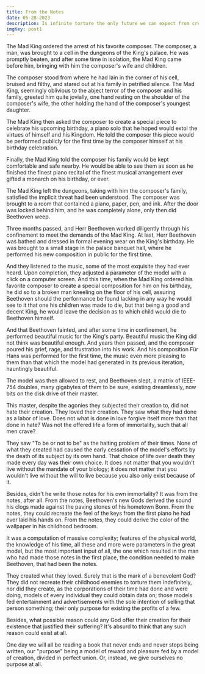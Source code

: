 ```yaml
---
title: From the Notes
date: 05-28-2023
description: Is infinite torture the only future we can expect from creator's who love us?
imgKey: post1
---
```


The Mad King ordered the arrest of his favorite composer. The composer, a man, was brought to a cell in the dungeons of the King's palace. He was promptly beaten, and after some time in isolation, the Mad King came before him, bringing with him the composer's wife and children.

The composer stood from where he had lain in the corner of his cell, bruised and filthy, and stared out at his family in petrified silence. The Mad King, seemingly oblivious to the abject terror of the composer and his family, greeted him quite jovially, one hand resting on the shoulder of the composer's wife, the other holding the hand of the composer's youngest daughter.

The Mad King then asked the composer to create a special piece to celebrate his upcoming birthday, a piano solo that he hoped would extol the virtues of himself and his Kingdom. He told the composer this piece would be performed publicly for the first time by the composer himself at his birthday celebration.

Finally, the Mad King told the composer his family would be kept comfortable and safe nearby. He would be able to see them as soon as he finished the finest piano recital of the finest musical arrangement ever gifted a monarch on his birthday, or ever.

The Mad King left the dungeons, taking with him the composer's family, satisfied the implicit threat had been understood. The composer was brought to a room that contained a piano, paper, pen, and ink.
After the door was locked behind him, and he was completely alone, only then did Beethoven weep.

Three months passed, and Herr Beethoven worked diligently through his confinement to meet the demands of the Mad King. At last, Herr Beethoven was bathed and dressed in formal evening wear on the King's birthday. He was brought to a small stage in the palace banquet hall, where he performed his new composition in public for the first time.

And they listened to the music, some of the most exquisite they had ever heard. Upon completion, they adjusted a parameter of the model with a click on a computer screen. And this time, when the Mad King ordered his favorite composer to create a special composition for him on his birthday, he did so to a broken man kneeling on the floor of his cell, assuring Beethoven should the performance be found lacking in any way he would see to it that one his children was made to die, but that being a good and decent King, he would leave the decision as to which child would die to Beethoven himself.

And that Beethoven fainted, and after some time in confinement, he performed beautiful music for the King's party. Beautiful music the King did not think was beautiful enough. And years then passed, and the composer poured his grief, rage, and frustration into his work. And his composition Für Hans was performed for the first time, the music even more pleasing to them than that which the model had generated in its previous iteration, hauntingly beautiful.

The model was then allowed to rest, and Beethoven slept, a matrix of IEEE-754 doubles, many gigabytes of them to be sure, existing dreamlessly, now bits on the disk drive of their master.

This master, despite the agonies they subjected their creation to, did not hate their creation. They loved their creation. They saw what they had done as a labor of love. Does not what is done in love forgive itself more than that done in hate? Was not the offered life a form of immortality, such that all men crave?

They saw "To be or not to be" as the halting problem of their times. None of what they created had caused the early cessation of the model's efforts by the death of its subject by its own hand. That choice of life over death they made every day was their own choice. It does not matter that you wouldn't live without the mandate of your biology; it does not matter that you wouldn't live without the will to live because you also only exist because of it.

Besides, didn't he write those notes for his own immortality? It was from the notes, after all. From the notes, Beethoven's new Gods derived the sound his clogs made against the paving stones of his hometown Bonn. From the notes, they could recreate the feel of the keys from the first piano he had ever laid his hands on. From the notes, they could derive the color of the wallpaper in his childhood bedroom.

It was a computation of massive complexity; features of the physical world, the knowledge of his time, all these and more were parameters in the great model, but the most important input of all, the one which resulted in the man who had made those notes in the first place, the condition needed to make Beethoven, that had been the notes.

They created what they loved. Surely that is the mark of a benevolent God? They did not recreate their childhood enemies to torture them indefinitely, nor did they create, as the corporations of their time had done and were doing, models of every individual they could obtain data on; those models fed entertainment and advertisements with the sole intention of selling that person something; their only purpose for existing the profits of a few.

Besides, what possible reason could any God offer their creation for their existence that justified their suffering? It's absurd to think that any such reason could exist at all.

One day we will all be reading a book that never ends and never stops being written, our "purpose" being a model of reward and pleasure fed by a model of creation, divided in perfect union. Or, instead, we give ourselves no purpose at all.

